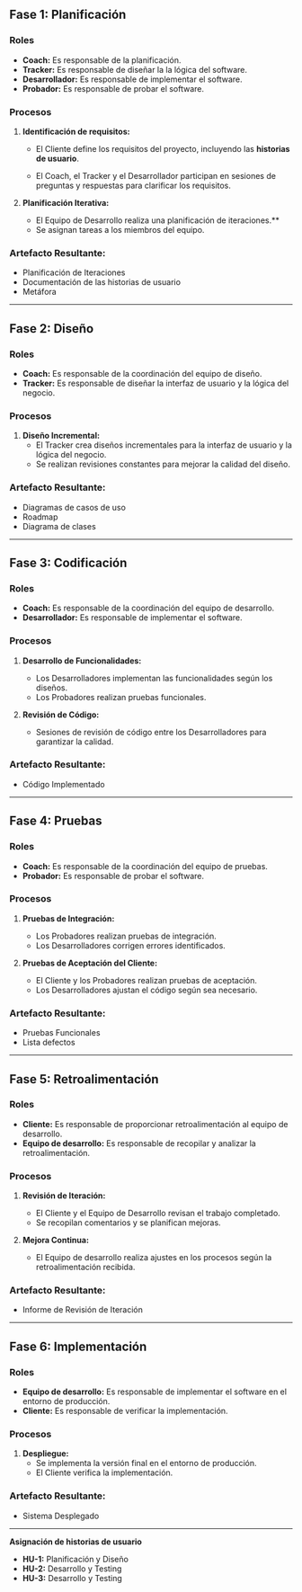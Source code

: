 ## Fase 1: Planificación

### Roles

* **Coach:** Es responsable de la planificación.
* **Tracker:** Es responsable de diseñar la  la lógica del software.
* **Desarrollador:** Es responsable de implementar el software.
* **Probador:** Es responsable de probar el software.

### Procesos

1. **Identificación de requisitos:**
    * El Cliente define los requisitos del proyecto, incluyendo las **historias de usuario**.

    * El Coach, el Tracker y el Desarrollador participan en sesiones de preguntas y respuestas para clarificar los requisitos.

2. **Planificación Iterativa:**
    * El Equipo de Desarrollo realiza una planificación de iteraciones.**
    * Se asignan tareas a los miembros del equipo.

### Artefacto Resultante:
* Planificación de Iteraciones
* Documentación de las historias de usuario
* Metáfora

---

## Fase 2: Diseño

### Roles

* **Coach:** Es responsable de la coordinación del equipo de diseño.
* **Tracker:** Es responsable de diseñar la interfaz de usuario y la lógica del negocio.

### Procesos

1. **Diseño Incremental:**
    * El Tracker crea diseños incrementales para la interfaz de usuario y la lógica del negocio.
    * Se realizan revisiones constantes para mejorar la calidad del diseño.

### Artefacto Resultante:
* Diagramas de casos de uso
* Roadmap
* Diagrama de clases

---

## Fase 3: Codificación

### Roles

* **Coach:** Es responsable de la coordinación del equipo de desarrollo.
* **Desarrollador:** Es responsable de implementar el software.

### Procesos

1. **Desarrollo de Funcionalidades:**
    * Los Desarrolladores implementan las funcionalidades según los diseños.
    * Los Probadores realizan pruebas funcionales.

2. **Revisión de Código:**
    * Sesiones de revisión de código entre los Desarrolladores para garantizar la calidad.

### Artefacto Resultante:
* Código Implementado


---

## Fase 4: Pruebas

### Roles

* **Coach:** Es responsable de la coordinación del equipo de pruebas.
* **Probador:** Es responsable de probar el software.

### Procesos

1. **Pruebas de Integración:**
    * Los Probadores realizan pruebas de integración.
    * Los Desarrolladores corrigen errores identificados.

2. **Pruebas de Aceptación del Cliente:**
    * El Cliente y los Probadores realizan pruebas de aceptación.
    * Los Desarrolladores ajustan el código según sea necesario.

### Artefacto Resultante:
* Pruebas Funcionales
* Lista defectos

---

## Fase 5: Retroalimentación

### Roles

* **Cliente:** Es responsable de proporcionar retroalimentación al equipo de desarrollo.
* **Equipo de desarrollo:** Es responsable de recopilar y analizar la retroalimentación.

### Procesos

1. **Revisión de Iteración:**
    * El Cliente y el Equipo de Desarrollo revisan el trabajo completado.
    * Se recopilan comentarios y se planifican mejoras.

2. **Mejora Continua:**
    * El Equipo de desarrollo realiza ajustes en los procesos según la retroalimentación recibida.

### Artefacto Resultante:
* Informe de Revisión de Iteración

---

## Fase 6: Implementación

### Roles

* **Equipo de desarrollo:** Es responsable de implementar el software en el entorno de producción.
* **Cliente:** Es responsable de verificar la implementación.

### Procesos

1. **Despliegue:**
    * Se implementa la versión final en el entorno de producción.
    * El Cliente verifica la implementación.

### Artefacto Resultante:
* Sistema Desplegado

---

**Asignación de historias de usuario**

* **HU-1:** Planificación y Diseño
* **HU-2:** Desarrollo y Testing 
* **HU-3:** Desarrollo y Testing